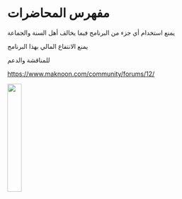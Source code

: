 # مفهرس المحاضرات

يمنع استخدام أي جزء من البرنامج فيما يخالف أهل السنة والجماعة

يمنع الانتفاع المالي بهذا البرنامج

للمناقشة والدعم

https://www.maknoon.com/community/forums/12/

[<img src="https://play.google.com/intl/en_us/badges/static/images/badges/en_badge_web_generic.png" width="25%" height="25%">](https://play.google.com/store/apps/details?id=com.maknoon.audiocataloger)
